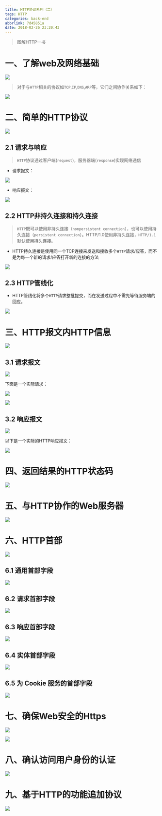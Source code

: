 ```yaml
---
title: HTTP协议系列（二）
tags: HTTP
categories: back-end
abbrlink: 7d45851a
date: 2018-02-26 23:20:43
---
```



> 图解HTTP一书

# 一、了解web及网络基础

![](https://raw.githubusercontent.com/BeginMan/BookNotes/master/HTTP/media/TOP1%3A了解web及网络基础.png)

> 对于与`HTTP`相关的协议如`TCP`,`IP`,`DNS`,`ARP`等，它们之间协作关系如下：

![](https://raw.githubusercontent.com/BeginMan/BookNotes/master/HTTP/media/http_tcp_dns_arp.png)


# 二、简单的HTTP协议

![](https://raw.githubusercontent.com/BeginMan/BookNotes/master/HTTP/media/TOP2简单的HTTP协议.png)

## 2.1 请求与响应

> `HTTP`协议通过客户端(`request`)，服务器端(`response`)实现网络通信

- 请求报文：

![](https://raw.githubusercontent.com/BeginMan/BookNotes/master/HTTP/media/request.png)

- 响应报文：

![](https://raw.githubusercontent.com/BeginMan/BookNotes/master/HTTP/media/reponses.png)

## 2.2 HTTP非持久连接和持久连接

> `HTTP`既可以使用非持久连接（`nonpersistent connection`），也可以使用持久连接（`persistent connection`）。HTTP/1.0使用非持久连接，`HTTP/1.1`默认使用持久连接。

- HTTP持久连接是使用同一个TCP连接来发送和接收多个`HTTP`请求/应答，而不是为每一个新的请求/应答打开新的连接的方法

![](https://raw.githubusercontent.com/BeginMan/BookNotes/master/HTTP/media/HTTP_persistent_connection.png)


## 2.3 HTTP管线化

- HTTP管线化将多个`HTTP`请求整批提交，而在发送过程中不需先等待服务端的回应。

![](https://raw.githubusercontent.com/BeginMan/BookNotes/master/HTTP/media/HTTP_pipelining.png)

# 三、HTTP报文内HTTP信息

![](https://raw.githubusercontent.com/BeginMan/BookNotes/master/HTTP/media/TOP3HTTP报文内HTTP信息.png)

## 3.1 请求报文

![](https://raw.githubusercontent.com/BeginMan/BookNotes/master/HTTP/media/1a4e7e6a-6d7b-38f1-af8a-043140034c8f.jpg)

下面是一个实际请求：

![](https://raw.githubusercontent.com/BeginMan/BookNotes/master/HTTP/media/412b4451-2738-3ebc-b1f6-a0cc13b9697b.jpg)

![](https://raw.githubusercontent.com/BeginMan/BookNotes/master/HTTP/media/cdc4dbbb-f98e-31d5-8270-3c37bf1c54e5.jpg)

## 3.2 响应报文

![](https://raw.githubusercontent.com/BeginMan/BookNotes/master/HTTP/media/0236098f-1a98-3a4f-ba6c-4a44c6ec4ed0.jpg)

以下是一个实际的HTTP响应报文： 

![](https://raw.githubusercontent.com/BeginMan/BookNotes/master/HTTP/media/bddb00b6-a3e1-3112-a4f4-4b3cb8687c70.jpg)

# 四、返回结果的HTTP状态码

![](https://raw.githubusercontent.com/BeginMan/BookNotes/master/HTTP/media/http1.jpg)

# 五、与HTTP协作的Web服务器

![](https://raw.githubusercontent.com/BeginMan/BookNotes/master/HTTP/media/TOP5与HTTP协作的Web服务器.png)

# 六、HTTP首部

![](https://raw.githubusercontent.com/BeginMan/BookNotes/master/HTTP/media/TOP6HTTP首部.png)

## 6.1 通用首部字段

![](https://raw.githubusercontent.com/BeginMan/BookNotes/master/HTTP/media/header1.png)

## 6.2 请求首部字段

![](https://raw.githubusercontent.com/BeginMan/BookNotes/master/HTTP/media/header2.png)

## 6.3 响应首部字段

![](https://raw.githubusercontent.com/BeginMan/BookNotes/master/HTTP/media/header3.png)

## 6.4 实体首部字段

![](https://raw.githubusercontent.com/BeginMan/BookNotes/master/HTTP/media/header4.png)

## 6.5 为 Cookie 服务的首部字段

![](https://raw.githubusercontent.com/BeginMan/BookNotes/master/HTTP/media/header5.png)

# 七、确保Web安全的Https

![](https://raw.githubusercontent.com/BeginMan/BookNotes/master/HTTP/media/TOP7确保Web安全的Https.png)

![](https://raw.githubusercontent.com/BeginMan/BookNotes/master/HTTP/media/img_0137.png)

# 八、确认访问用户身份的认证

![](https://raw.githubusercontent.com/BeginMan/BookNotes/master/HTTP/media/TOP8确认访问用户身份的认证.png)

# 九、基于HTTP的功能追加协议
![](https://raw.githubusercontent.com/BeginMan/BookNotes/master/HTTP/media/TOP9基于HTTP的功能追加协议.png)






